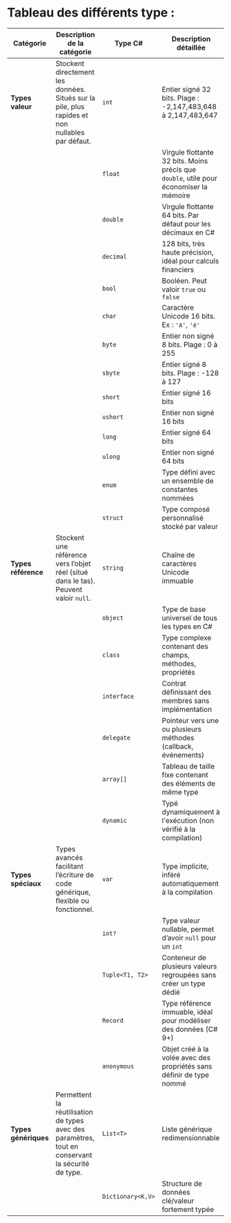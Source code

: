 # Tableau des différents type : 

| Catégorie             | Description de la catégorie                                                                      | Type C#           | Description détaillée                                                                  |
|-----------------------|--------------------------------------------------------------------------------------------------|-------------------|----------------------------------------------------------------------------------------|
| **Types valeur**      | Stockent directement les données. Situés sur la pile, plus rapides et non nullables par défaut.  | `int`             | Entier signé 32 bits. Plage : -2,147,483,648 à 2,147,483,647                           |
|                       |                                                                                                  | `float`           | Virgule flottante 32 bits. Moins précis que `double`, utile pour économiser la mémoire |
|                       |                                                                                                  | `double`          | Virgule flottante 64 bits. Par défaut pour les décimaux en C#                          |
|                       |                                                                                                  | `decimal`         | 128 bits, très haute précision, idéal pour calculs financiers                          |
|                       |                                                                                                  | `bool`            | Booléen. Peut valoir `true` ou `false`                                                 |
|                       |                                                                                                  | `char`            | Caractère Unicode 16 bits. Ex : `'A'`, `'é'`                                           |
|                       |                                                                                                  | `byte`            | Entier non signé 8 bits. Plage : 0 à 255                                               |
|                       |                                                                                                  | `sbyte`           | Entier signé 8 bits. Plage : -128 à 127                                                |
|                       |                                                                                                  | `short`           | Entier signé 16 bits                                                                   |
|                       |                                                                                                  | `ushort`          | Entier non signé 16 bits                                                               |
|                       |                                                                                                  | `long`            | Entier signé 64 bits                                                                   |
|                       |                                                                                                  | `ulong`           | Entier non signé 64 bits                                                               |
|                       |                                                                                                  | `enum`            | Type défini avec un ensemble de constantes nommées                                     |
|                       |                                                                                                  | `struct`          | Type composé personnalisé stocké par valeur                                            |
| **Types référence**   | Stockent une référence vers l’objet réel (situé dans le tas). Peuvent valoir `null`.             | `string`          | Chaîne de caractères Unicode immuable                                                  |
|                       |                                                                                                  | `object`          | Type de base universel de tous les types en C#                                         |
|                       |                                                                                                  | `class`           | Type complexe contenant des champs, méthodes, propriétés                               |
|                       |                                                                                                  | `interface`       | Contrat définissant des membres sans implémentation                                    |
|                       |                                                                                                  | `delegate`        | Pointeur vers une ou plusieurs méthodes (callback, événements)                         |
|                       |                                                                                                  | `array[]`         | Tableau de taille fixe contenant des éléments de même type                             |
|                       |                                                                                                  | `dynamic`         | Typé dynamiquement à l'exécution (non vérifié à la compilation)                        |
| **Types spéciaux**    | Types avancés facilitant l’écriture de code générique, flexible ou fonctionnel.                  | `var`             | Type implicite, inféré automatiquement à la compilation                                |
|                       |                                                                                                  | `int?`            | Type valeur nullable, permet d’avoir `null` pour un `int`                              |
|                       |                                                                                                  | `Tuple<T1, T2>`   | Conteneur de plusieurs valeurs regroupées sans créer un type dédié                     |
|                       |                                                                                                  | `Record`          | Type référence immuable, idéal pour modéliser des données (C# 9+)                      |
|                       |                                                                                                  | `anonymous`       | Objet créé à la volée avec des propriétés sans définir de type nommé                   |
| **Types génériques**  | Permettent la réutilisation de types avec des paramètres, tout en conservant la sécurité de type.| `List<T>`         | Liste générique redimensionnable                                                       |
|                       |                                                                                                  | `Dictionary<K,V>` | Structure de données clé/valeur fortement typée                                        |


